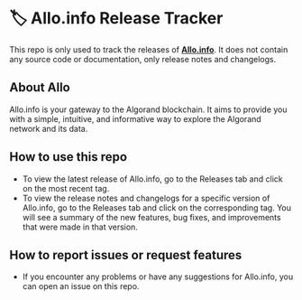 # 🏷️ Allo.info Release Tracker

This repo is only used to track the releases of [**Allo.info**](https://allo.info). It does not contain any source code or documentation, only release notes and changelogs.

## About Allo

Allo.info is your gateway to the Algorand blockchain. It aims to provide you with a simple, intuitive, and informative way to explore the Algorand network and its data.

## How to use this repo

- To view the latest release of Allo.info, go to the Releases tab and click on the most recent tag.
- To view the release notes and changelogs for a specific version of Allo.info, go to the Releases tab and click on the corresponding tag. You will see a summary of the new features, bug fixes, and improvements that were made in that version.

## How to report issues or request features

- If you encounter any problems or have any suggestions for Allo.info, you can open an issue on this repo. 
